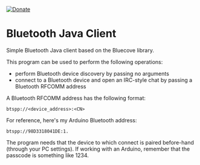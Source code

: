 [![Donate](https://img.shields.io/badge/Donate-PayPal-orange.svg)](https://www.paypal.com/donate/?cmd=_donations&business=8UK2BZP2K8NSS)

# Bluetooth Java Client
Simple Bluetooth Java client based on the Bluecove library.

This program can be used to perform the following operations:

 - perform Bluetooth device discovery by passing no arguments
 - connect to a Bluetooth device and open an IRC-style chat by passing a Bluetooth RFCOMM address

A Bluetooth RFCOMM address has the following format:

    btspp://<device_address>:<CN>
   
For reference, here's my Arduino Bluetooth address: 

    btspp://98D3318041DE:1.

The program needs that the device to which connect is paired before-hand (through your PC settings). If working with an Arduino, remember that the passcode is something like 1234.
